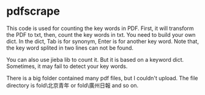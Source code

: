 # pdfscrape
This code is used for counting the key words in PDF. First, it will transform the PDF to txt, then, count the key words in txt. You need to build your own dict. In the dict, Tab is for synonym, Enter is for another key word. Note that, the key word splited in two lines can not be found.

You can also use jieba lib to count it. But it is based on a keyword dict. Sometimes, it may fail to detect your key words.

There is a big folder contained many pdf files, but I couldn't upload. The file directory is fold\北京青年 or fold\廣州日報 and so on.
